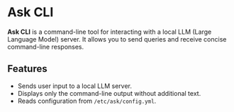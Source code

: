 # Ask CLI

**Ask CLI** is a command-line tool for interacting with a local LLM (Large Language Model) server. It allows you to send queries and receive concise command-line responses.

## Features
- Sends user input to a local LLM server.
- Displays only the command-line output without additional text.
- Reads configuration from `/etc/ask/config.yml`.
